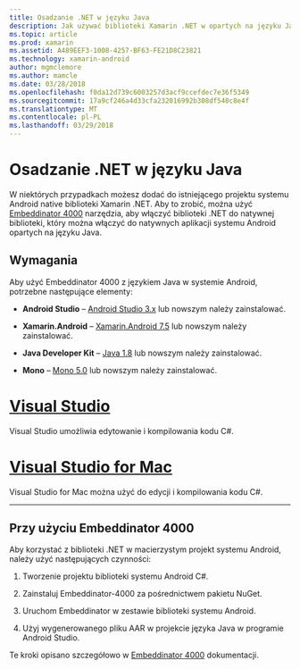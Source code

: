 ```yaml
---
title: Osadzanie .NET w języku Java
description: Jak używać biblioteki Xamarin .NET w opartych na języku Java natywnego projekt systemu Android
ms.topic: article
ms.prod: xamarin
ms.assetid: A489EEF3-1008-4257-BF63-FE21D8C23821
ms.technology: xamarin-android
author: mgmclemore
ms.author: mamcle
ms.date: 03/28/2018
ms.openlocfilehash: f0da12d739c6003257d3acf9ccefdec7e36f5349
ms.sourcegitcommit: 17a9cf246a4d33cfa232016992b308df540c8e4f
ms.translationtype: MT
ms.contentlocale: pl-PL
ms.lasthandoff: 03/29/2018
---
```

# <a name="embedding-net-in-java"></a>Osadzanie .NET w języku Java

W niektórych przypadkach możesz dodać do istniejącego projektu systemu Android native biblioteki Xamarin .NET. Aby to zrobić, można użyć [Embeddinator 4000](https://mono.github.io/Embeddinator-4000/) narzędzia, aby włączyć biblioteki .NET do natywnej biblioteki, który można włączyć do natywnych aplikacji systemu Android opartych na języku Java.

 
## <a name="requirements"></a>Wymagania

Aby użyć Embeddinator 4000 z językiem Java w systemie Android, potrzebne następujące elementy:

-   **Android Studio** &ndash; [Android Studio 3.x](https://developer.android.com/studio/preview/index.html) lub nowszym należy zainstalować.

-   **Xamarin.Android** &ndash; [Xamarin.Android 7.5](https://www.visualstudio.com/xamarin/) lub nowszym należy zainstalować.

-   **Java Developer Kit** &ndash; [Java 1.8](http://www.oracle.com/technetwork/java/javase/downloads/jdk8-downloads-2133151.html) lub nowszym należy zainstalować.

-   **Mono** &ndash; [Mono 5.0](http://www.mono-project.com/download/) lub nowszym należy zainstalować.


# <a name="visual-studiotabvswin"></a>[Visual Studio](#tab/vswin)

Visual Studio umożliwia edytowanie i kompilowania kodu C#.

# <a name="visual-studio-for-mactabvsmac"></a>[Visual Studio for Mac](#tab/vsmac)

Visual Studio for Mac można użyć do edycji i kompilowania kodu C#.

-----

 
## <a name="using-the-embeddinator-4000"></a>Przy użyciu Embeddinator 4000

Aby korzystać z biblioteki .NET w macierzystym projekt systemu Android, należy użyć następujących czynności:

1.  Tworzenie projektu biblioteki systemu Android C#.

2.  Zainstaluj Embeddinator-4000 za pośrednictwem pakietu NuGet.

3.  Uruchom Embeddinator w zestawie biblioteki systemu Android.

4.  Użyj wygenerowanego pliku AAR w projekcie języka Java w programie Android Studio.

Te kroki opisano szczegółowo w [Embeddinator 4000](https://mono.github.io/Embeddinator-4000/getting-started-java-android.html) dokumentacji.
